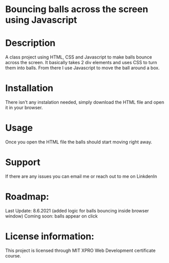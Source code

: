# Bouncing balls across the screen using Javascript

# Description
A class project using HTML, CSS and Javascript to make balls bounce across the screen. 
It basically takes 2 div elements and uses CSS to turn them into balls.
From there I use Javascript to move the ball around a box. 
 
# Installation
There isn't any instalation needed, simply download the HTML file and open it in your browser. 

# Usage 
Once you open the HTML file the balls should start moving right away. 

# Support
If there are any issues you can email me or reach out to me on LinkdenIn

# Roadmap: 
Last Update: 8.6.2021 (added logic for balls bouncing inside browser window)
Coming soon: balls appear on click

# License information: 
This project is licensed through MIT XPRO Web Development certificate course. 

